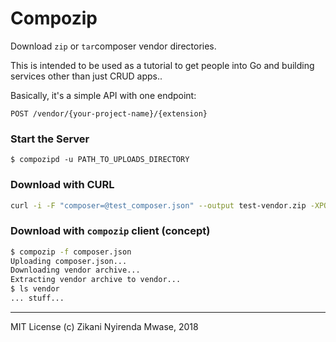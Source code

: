 Compozip
========

Download `zip` or `tar`composer vendor directories.

This is intended to be used as a tutorial to get people into
Go and building services other than just CRUD apps..

Basically, it's a simple API with one endpoint:

```
POST /vendor/{your-project-name}/{extension}
```

### Start the Server

```
$ compozipd -u PATH_TO_UPLOADS_DIRECTORY
```

### Download with CURL

```sh
curl -i -F "composer=@test_composer.json" --output test-vendor.zip -XPOST http://localhost:8080/vendor/test/zip
```

### Download with `compozip` client (concept)

```sh
$ compozip -f composer.json
Uploading composer.json...
Downloading vendor archive...
Extracting vendor archive to vendor...
$ ls vendor
... stuff...
```

----

MIT License (c) Zikani Nyirenda Mwase, 2018